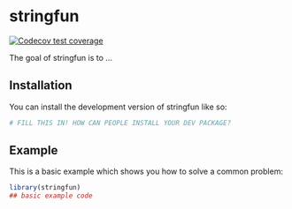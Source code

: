 # stringfun

<!-- badges: start -->

[![Codecov test coverage](https://codecov.io/gh/DarkirrSmart/stringfun/graph/badge.svg)](https://app.codecov.io/gh/DarkirrSmart/stringfun)
<!-- badges: end -->

The goal of stringfun is to ...

## Installation

You can install the development version of stringfun like so:

``` r
# FILL THIS IN! HOW CAN PEOPLE INSTALL YOUR DEV PACKAGE?
```

## Example

This is a basic example which shows you how to solve a common problem:

``` r
library(stringfun)
## basic example code
```
